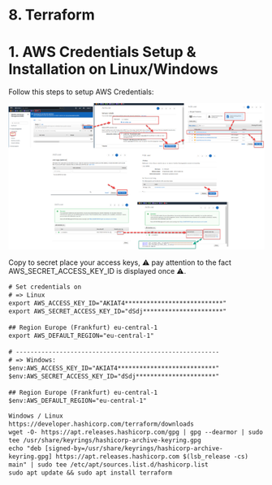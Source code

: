 # 8. Terraform

# 1. AWS Credentials Setup & Installation on Linux/Windows
Follow this steps to setup AWS Credentials:
<p align="center">
  <img src="./.info/1.1.AWS_Credentials_Setup.png">
</p>

Copy to secret place your access keys, :warning: pay attention to the fact AWS_SECRET_ACCESS_KEY_ID is displayed once :warning:.
```console
# Set credentials on
# => Linux
export AWS_ACCESS_KEY_ID="AKIAT4***************************"
export AWS_SECRET_ACCESS_KEY_ID="dSdj**********************"

## Region Europe (Frankfurt) eu-central-1
export AWS_DEFAULT_REGION="eu-central-1"

# --------------------------------------------------------
# => Windows:
$env:AWS_ACCESS_KEY_ID="AKIAT4***************************"
$env:AWS_SECRET_ACCESS_KEY_ID="dSdj**********************"

## Region Europe (Frankfurt) eu-central-1
$env:AWS_DEFAULT_REGION="eu-central-1"
```

```console
Windows / Linux
https://developer.hashicorp.com/terraform/downloads
wget -O- https://apt.releases.hashicorp.com/gpg | gpg --dearmor | sudo tee /usr/share/keyrings/hashicorp-archive-keyring.gpg
echo "deb [signed-by=/usr/share/keyrings/hashicorp-archive-keyring.gpg] https://apt.releases.hashicorp.com $(lsb_release -cs) main" | sudo tee /etc/apt/sources.list.d/hashicorp.list
sudo apt update && sudo apt install terraform
```